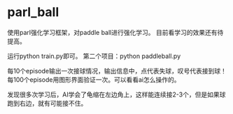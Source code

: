 # parl_ball

使用parl强化学习框架，对paddle ball进行强化学习。
目前看学习的效果还有待提高。


运行python train.py即可。
第二个项目：python paddleball.py

每10个episode输出一次接球情况，输出信息中，点代表失球，叹号代表接到球！
每100个episode用图形界面验证一次。可以看看ai怎么操作的。

发现很多次学习后，AI学会了龟缩在左边角上，这样能连续接2-3个，但是如果球跑到右边，就有可能接不住。
